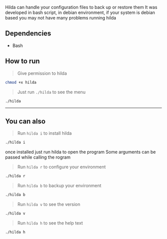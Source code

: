 Hilda can handle your configuration files to back up or restore them It was developed in bash script, in debian environment, if your system is debian based you may not have many problems running hilda

## Dependencies
- Bash

## How to run

> Give permission to hilda
```bash
chmod +x hilda
```
> Just run `./hilda` to see the menu
```bash
./hilda
```

---

## You can also

> Run `hilda i` to install hilda
```bash
./hilda i
```
once installed just run hilda to open the program
Some arguments can be passed while calling the rogram

> Run `hilda r` to configure your environment
```bash
./hilda r
```
> Run `hilda b` to backup your environment
```bash
./hilda b
```

> Run `hilda v` to see the version
```bash
./hilda v
```

> Run `hilda h` to see the help text
```bash
./hilda h
```
